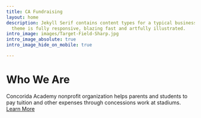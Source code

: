 ```yaml
---
title: CA Fundraising
layout: home
description: Jekyll Serif contains content types for a typical business website. The
  theme is fully responsive, blazing fast and artfully illustrated.
intro_image: images/Target-Field-Sharp.jpg
intro_image_absolute: true
intro_image_hide_on_mobile: true

---
```

# Who We Are

Concorida Academy nonprofit organization helps parents and students to pay tuition and other expenses through concessions work at stadiums. [Learn More](about)